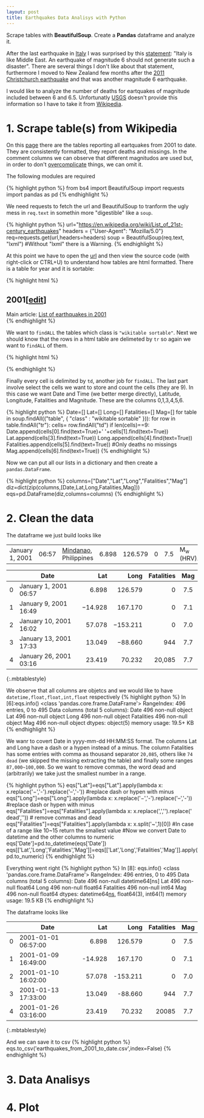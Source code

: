 ```yaml
---
layout: post
title: Earthquakes Data Analisys with Python
---
```

Scrape tables with <strong>BeautifulSoup</strong>. Create a <strong>Pandas</strong> dataframe and analyze it.

After the last earthquake in [Italy](http://www.usgs.gov/news/magnitude-62-earthquake-central-italy) I was surprised by this [statement](http://www.huffingtonpost.it/2016/08/24/mario-tozzi_n_11672740.html): "Italy is like Middle East. An earthquake of magnitude 6 should not generate such a disaster". There are several things I don't like about that statement, furthermore I moved to New Zealand few months after the [2011 Christchurch earthquake](https://en.wikipedia.org/wiki/2011_Christchurch_earthquake) and that was another magnitude 6 earthquake.

I would like to  analyze the number of deaths for eartquakes of magnitude included between 6 and 6.5. Unfortunatly [USGS](http://www.usgs.gov/) doesn't provide this information so I have to take it from [Wikipedia](https://en.wikipedia.org/wiki/List_of_21st-century_earthquakes).

# 1. Scrape table(s) from Wikipedia

On this [page](https://en.wikipedia.org/wiki/List_of_21st-century_earthquakes) there are the tables reporting all eartquakes from 2001 to date. They are consistently formatted, they report deaths and missings. In the comment columns we can observe that different magnitudos are used but, in order to don't [overcomplicate](http://gji.oxfordjournals.org/content/199/2/805.abstract) things, we can omit it.

The following modules are required

{% highlight python %}
from bs4 import BeautifulSoup
import requests
import pandas as pd
{% endhighlight %}


We need requests to fetch the url and BeautifulSoup to tranform the ugly mess in <code>req.text</code> in somethin more 
"digestible" like a <code>soup</code>.


{% highlight python %}
url="https://en.wikipedia.org/wiki/List_of_21st-century_earthquakes"
headers = {"User-Agent": "Mozilla/5.0"}
req=requests.get(url,headers=headers)
soup = BeautifulSoup(req.text, "lxml")  #Without "lxml" there is a Warning.
{% endhighlight %}

At this point we have to open the [url](https://en.wikipedia.org/wiki/List_of_21st-century_earthquakes) and then view the source code (with right-click or CTRL+U) to understand how tables are html formatted. There is a table for year and it is sortable:

{% highlight html %}
<h2><span class="mw-headline" id="2001">2001</span><span class="mw-editsection"><span class="mw-editsection-bracket">[</span><a href="/w/index.php?title=List_of_21st-century_earthquakes&amp;action=edit&amp;section=1" title="Edit section: 2001">edit</a><span class="mw-editsection-bracket">]</span></span></h2>
<div role="note" class="hatnote">Main article: 
<a href="/wiki/List_of_earthquakes_in_2001" title="List of earthquakes in 2001">
List of earthquakes in 2001</a>
</div>
<table class="wikitable sortable">
{% endhighlight %}

We want to <code>findALL</code> the tables which class is  <code>"wikitable sortable"</code>. Next we should know that the rows in a html table are delimeted by <code>tr</code> so again we want to <code>findALL</code> of them.

{% highlight html %}
<tr>
<td>January 1, 2001</td>
<td>06:57</td>
<td><a href="/wiki/Mindanao" title="Mindanao">Mindanao</a>, Philippines</td>
<td>6.898</td>
<td>126.579</td>
<td style="text-align:right;">0</td>
<td style="text-align:right;">7.5</td>
<td>M<sub>w</sub> (HRV).</td>
<td></td>
</tr>
{% endhighlight %}

Finally every cell is delimited by <code>td</code>, another job for <code>findALL</code>. The last part involve select the cells we want to store and count the cells (they are 9). In this case we want Date and Time (we better merge directly), Latitude, Longitude, Fatalities and Magnitude. These are the columns 0,1,3,4,5,6.

{% highlight python %}
Date=[]
Lat=[]
Long=[]
Fatalities=[]
Mag=[]
for table in soup.findAll(("table", { "class" : "wikitable sortable" })):
    for row in table.findAll("tr"):
        cells= row.findAll("td")
        if len(cells)==9:
            Date.append(cells[0].find(text=True)+' '+cells[1].find(text=True))
            Lat.append(cells[3].find(text=True))
            Long.append(cells[4].find(text=True))
            Fatalities.append(cells[5].find(text=True))  #Only deaths no missings
            Mag.append(cells[6].find(text=True))
{% endhighlight %}

Now we can put all our lists in a dictionary and then create a <code>pandas.DataFrame</code>. 

{% highlight python %}
columns=["Date","Lat","Long","Fatalities","Mag"]
diz=dict(zip(columns,[Date,Lat,Long,Fatalities,Mag]))
eqs=pd.DataFrame(diz,columns=columns)
{% endhighlight %}

# 2. Clean the data

The dataframe we just build looks like

| | <strong>Date</strong>|<strong>Lat</strong>	 |<strong>Long</strong>	   |<strong>Fatalities</strong>	|<strong>Mag</strong>|
| ----:| ---------------------------- | ----------:| ----------:| ----------:|:------:|
| 0 | January 1, 2001 06:57	|6.898	 |126.579  |0	    |7.5|
| 1 | January 9, 2001 16:49	|−14.928 |167.170  |0	    |7.1|
| 2 |	January 10, 2001 16:02	|57.078	 |−153.211 |0	    |7.0|
| 3 |	January 13, 2001 17:33	|13.049	 |−88.660  |944	    |7.7|
| 4 |	January 26, 2001 03:16	|23.419	 |70.232   |20,085	|7.7|
{:.mbtablestyle}

We observe that all columns are objetcs and we would like to have <code>datetime,float,float,int,float</code> respectively
{% highlight python %}
In [6]:eqs.info()
<class 'pandas.core.frame.DataFrame'>
RangeIndex: 496 entries, 0 to 495
Data columns (total 5 columns):
Date          496 non-null object
Lat           496 non-null object
Long          496 non-null object
Fatalities    496 non-null object
Mag           496 non-null object
dtypes: object(5)
memory usage: 19.5+ KB
{% endhighlight %}

We wanr to covert Date in yyyy-mm-dd HH:MM:SS format. The columns Lat and Long have a dash or a hypen instead of a minus. The column Fatalities has some entries with comma as thousand separator <code>20,085</code>, others like <code>74 dead</code> (we skipped the missing extracting the table) and finally some ranges <code>87,000~100,000</code>. So we want to remove commas, the word dead and (arbitrarily) we take just the smallest number in a range.  

{% highlight python %}
eqs["Lat"]=eqs["Lat"].apply(lambda x: x.replace('−','-').replace('–','-'))   #replace dash or hypen with minus
eqs["Long"]=eqs["Long"].apply(lambda x: x.replace('−','-').replace('–','-')) #replace dash or hypen with minus
eqs["Fatalities"]=eqs["Fatalities"].apply(lambda x: x.replace(',','').replace(' dead','')) # remove commas and dead
eqs["Fatalities"]=eqs["Fatalities"].apply(lambda x: x.split('~',1)[0]) #In case of a range like 10~15 return the smallest value
#Now we convert Date to datetime and the other columns to numeric
eqs['Date']=pd.to_datetime(eqs['Date']) 
eqs[['Lat','Long','Fatalities','Mag']]=eqs[['Lat','Long','Fatalities','Mag']].apply(pd.to_numeric)
{% endhighlight %}

Everything went right
{% highlight python %}
In [8]:
eqs.info()
<class 'pandas.core.frame.DataFrame'>
RangeIndex: 496 entries, 0 to 495
Data columns (total 5 columns):
Date          496 non-null datetime64[ns]
Lat           496 non-null float64
Long          496 non-null float64
Fatalities    496 non-null int64
Mag           496 non-null float64
dtypes: datetime64[ns](1), float64(3), int64(1)
memory usage: 19.5 KB
{% endhighlight %}

The dataframe looks like

| | <strong>Date</strong>|<strong>Lat</strong>	 |<strong>Long</strong>	   |<strong>Fatalities</strong>	|<strong>Mag</strong>|
| ----:| ---------------------------- | ----------:| ----------:| ----------:|:------:|
|0|	2001-01-01 06:57:00|	6.898|	126.579|	0|	7.5|
|1|	2001-01-09 16:49:00|	-14.928|	167.170|	0|	7.1|
|2|	2001-01-10 16:02:00|	57.078|	-153.211|	0|	7.0|
|3|	2001-01-13 17:33:00|	13.049|	-88.660	|944|	7.7|
|4|	2001-01-26 03:16:00|	23.419|	70.232|	20085|	7.7|
{:.mbtablestyle}

And we can save it to csv
{% highlight python %}
eqs.to_csv('earthquakes_from_2001_to_date.csv',index=False)
{% endhighlight %}


# 3. Data Analisys

# 4. Plot


<!--
{% highlight python %}
{% endhighlight %}

<code></code>

<strong>Bold</strong>
<em>Italics</em>
<u>Underline</u>
![_config.yml]({{ site.baseurl }}/images/config.png)

The easiest way to make your first post is to edit this one. Go into /_posts/ and update the Hello World markdown file. For more instructions head over to the [Jekyll Now repository](https://github.com/barryclark/jekyll-now) on GitHub.
-->
